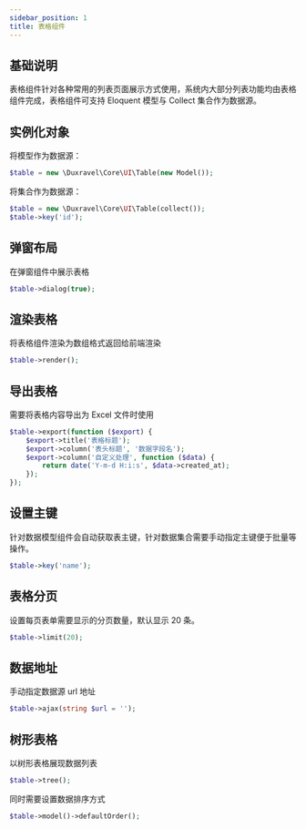 ```yaml
---
sidebar_position: 1
title: 表格组件
---
```


## 基础说明

表格组件针对各种常用的列表页面展示方式使用，系统内大部分列表功能均由表格组件完成，表格组件可支持 Eloquent 模型与 Collect 集合作为数据源。

## 实例化对象

将模型作为数据源：

```php
$table = new \Duxravel\Core\UI\Table(new Model());
```

将集合作为数据源：

```php
$table = new \Duxravel\Core\UI\Table(collect());
$table->key('id');
```

## 弹窗布局

在弹窗组件中展示表格

```php
$table->dialog(true);
```

## 渲染表格

将表格组件渲染为数组格式返回给前端渲染

```php
$table->render();
```

## 导出表格

需要将表格内容导出为 Excel 文件时使用

```php
$table->export(function ($export) {
    $export->title('表格标题');
    $export->column('表头标题', '数据字段名');
    $export->column('自定义处理', function ($data) {
        return date('Y-m-d H:i:s', $data->created_at);
    });
});
```

## 设置主键

针对数据模型组件会自动获取表主键，针对数据集合需要手动指定主键便于批量等操作。

```php
$table->key('name');
```

## 表格分页

设置每页表单需要显示的分页数量，默认显示 20 条。

```php
$table->limit(20);
```

## 数据地址

手动指定数据源 url 地址

```php
$table->ajax(string $url = '');
```

## 树形表格

以树形表格展现数据列表

```php
$table->tree();
```

同时需要设置数据排序方式

```php
$table->model()->defaultOrder();
```
